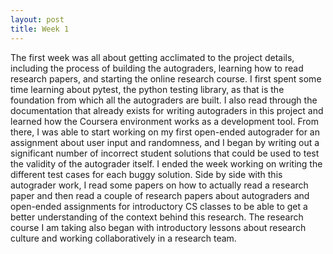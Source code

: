 ```yaml
---
layout: post
title: Week 1
---
```


The first week was all about getting acclimated to the project details, including the process of building the autograders, learning how to read research papers, and starting the online research course. I first spent some time learning about pytest, the python testing library, as that is the foundation from which all the autograders are built. I also read through the documentation that already exists for writing autograders in this project and learned how the Coursera environment works as a development tool. From there, I was able to start working on my first open-ended autograder for an assignment about user input and randomness, and I began by writing out a significant number of incorrect student solutions that could be used to test the validity of the autograder itself. I ended the week working on writing the different test cases for each buggy solution. Side by side with this autograder work, I read some papers on how to actually read a research paper and then read a couple of research papers about autograders and open-ended assignments for introductory CS classes to be able to get a better understanding of the context behind this research. The research course I am taking also began with introductory lessons about research culture and working collaboratively in a research team. 
